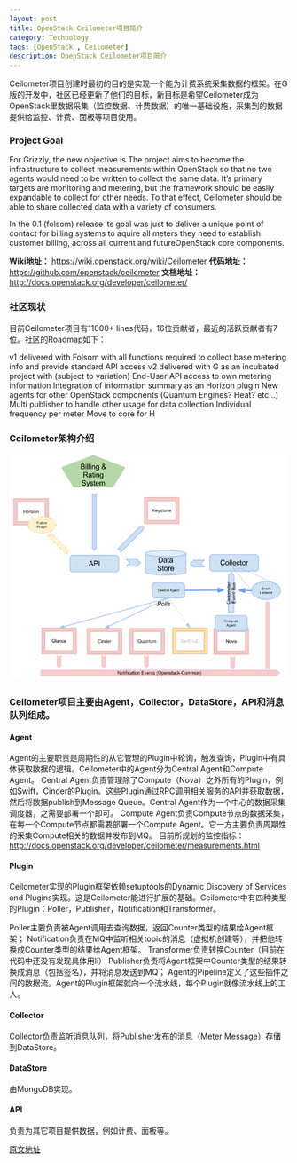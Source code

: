 ```yaml
---
layout: post
title: OpenStack Ceilometer项目简介
category: Technology
tags: [OpenStack , Ceilometer]
description: OpenStack Ceilometer项目简介
---
```


Ceilometer项目创建时最初的目的是实现一个能为计费系统采集数据的框架。在G版的开发中，社区已经更新了他们的目标，新目标是希望Ceilometer成为OpenStack里数据采集（监控数据、计费数据）的唯一基础设施，采集到的数据提供给监控、计费、面板等项目使用。

### Project Goal

For Grizzly, the new objective is The project aims to become the infrastructure to collect measurements within OpenStack so that no two agents would need to be written to collect the same data. It’s primary targets are monitoring and metering, but the framework should be easily expandable to collect for other needs. To that effect, Ceilometer should be able to share collected data with a variety of consumers.

In the 0.1 (folsom) release its goal was just to deliver a unique point of contact for billing systems to aquire all meters they need to establish customer billing, across all current and futureOpenStack core components.

**Wiki地址：** https://wiki.openstack.org/wiki/Ceilometer
**代码地址：** https://github.com/openstack/ceilometer
**文档地址：** http://docs.openstack.org/developer/ceilometer/

 

### 社区现状

目前Ceilometer项目有11000+ lines代码，16位贡献者，最近的活跃贡献者有7位。社区的Roadmap如下：

v1 delivered with Folsom with all functions required to collect base metering info and provide standard API access
v2 delivered with G as an incubated project with (subject to variation)
End-User API access to own metering information
Integration of information summary as an Horizon plugin
New agents for other OpenStack components (Quantum Engines? Heat? etc…)
Multi publisher to handle other usage for data collection
Individual frequency per meter
Move to core for H

### Ceilometer架构介绍

![Ceilometer架构介绍](/public/upload/技术/OpenStack/ceilometer-architecture.png)

### Ceilometer项目主要由Agent，Collector，DataStore，API和消息队列组成。

#### Agent

Agent的主要职责是周期性的从它管理的Plugin中轮询，触发查询，Plugin中有具体获取数据的逻辑。Ceilometer中的Agent分为Central Agent和Compute Agent。
Central Agent负责管理除了Compute（Nova）之外所有的Plugin，例如Swift，Cinder的Plugin。这些Plugin通过RPC调用相关服务的API并获取数据，然后将数据publish到Message Queue。Central Agent作为一个中心的数据采集调度器，之需要部署一个即可。
Compute Agent负责Compute节点的数据采集，在每一个Compute节点都需要部署一个Compute Agent。它一方主要负责周期性的采集Compute相关的数据并发布到MQ。
目前所规划的监控指标：http://docs.openstack.org/developer/ceilometer/measurements.html

#### Plugin

Ceilometer实现的Plugin框架依赖setuptools的Dynamic Discovery of Services and Plugins实现。这是Ceilometer能进行扩展的基础。Ceilometer中有四种类型的Plugin：Poller，Publisher，Notification和Transformer。

Poller主要负责被Agent调用去查询数据，返回Counter类型的结果给Agent框架；
Notification负责在MQ中监听相关topic的消息（虚拟机创建等），并把他转换成Counter类型的结果给Agent框架。
Transformer负责转换Counter（目前在代码中还没有发现具体用li）
Publisher负责将Agent框架中Counter类型的结果转换成消息（包括签名），并将消息发送到MQ；
Agent的Pipeline定义了这些插件之间的数据流。Agent的Plugin框架就向一个流水线，每个Plugin就像流水线上的工人。

#### Collector

Collector负责监听消息队列，将Publisher发布的消息（Meter Message）存储到DataStore。

#### DataStore

由MongoDB实现。

#### API

负责为其它项目提供数据，例如计费、面板等。

[原文地址](http://alexyang.sinaapp.com/?p=300)